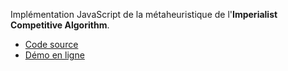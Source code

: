 Implémentation JavaScript de la métaheuristique de l'**Imperialist Competitive Algorithm**.
* [Code source](https://github.com/lowlighter/uqac/blob/master/metaheuristics/4/demo/src/ica.js)
* [Démo en ligne](http://localhost:3000/access/5005d70afd47a09d181c918c16ca0c4346c3b70c/uqac/mh/)
